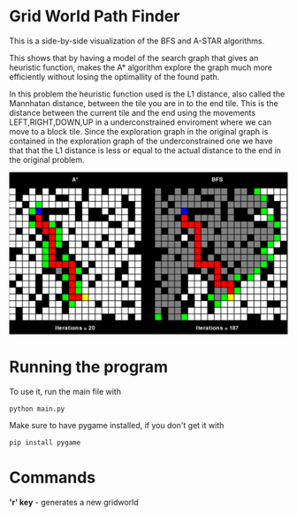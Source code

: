 # Grid World Path Finder
This is a side-by-side visualization of the BFS and A-STAR algorithms.

This shows that by having a model of the search graph that gives an heuristic function, makes the A* algorithm explore the graph much more efficiently without losing the optimallity of the found path.

In this problem the heuristic function used is the L1 distance, also called the Mannhatan distance, between the tile you are in to the end tile. This is the distance between the current tile and the end using the movements LEFT,RIGHT,DOWN,UP in a underconstrained enviroment where we can move to a block tile. Since the exploration graph in the original graph is contained in the exploration graph of the underconstrained one we have that that the L1 distance is less or equal to the actual distance to the end in the original problem.

![Program visualization](img/a_star.png)

# Running the program
To use it, run the main file with
```
python main.py
```
Make sure to have pygame installed, if you don't get it with

```
pip install pygame
```
# Commands
__'r' key__ -  generates a new gridworld
